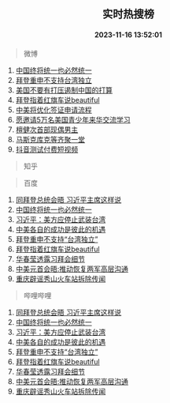 <div align="center"><h2>实时热搜榜</h2><h4>2023-11-16 13:52:01</h4></div>

> 微博  

1. [中国终将统一也必然统一](https://s.weibo.com/weibo?q=%23%E4%B8%AD%E5%9B%BD%E7%BB%88%E5%B0%86%E7%BB%9F%E4%B8%80%E4%B9%9F%E5%BF%85%E7%84%B6%E7%BB%9F%E4%B8%80%23&t=31&band_rank=1&Refer=top)<br />
2. [拜登重申不支持台湾独立](https://s.weibo.com/weibo?q=%23%E6%8B%9C%E7%99%BB%E9%87%8D%E7%94%B3%E4%B8%8D%E6%94%AF%E6%8C%81%E5%8F%B0%E6%B9%BE%E7%8B%AC%E7%AB%8B%23&t=31&band_rank=2&Refer=top)<br />
3. [美国不要有打压遏制中国的打算](https://s.weibo.com/weibo?q=%23%E7%BE%8E%E5%9B%BD%E4%B8%8D%E8%A6%81%E6%9C%89%E6%89%93%E5%8E%8B%E9%81%8F%E5%88%B6%E4%B8%AD%E5%9B%BD%E7%9A%84%E6%89%93%E7%AE%97%23&t=31&band_rank=3&Refer=top)<br />
4. [拜登指着红旗车说beautiful](https://s.weibo.com/weibo?q=%23%E6%8B%9C%E7%99%BB%E6%8C%87%E7%9D%80%E7%BA%A2%E6%97%97%E8%BD%A6%E8%AF%B4beautiful%23&t=31&band_rank=4&Refer=top)<br />
5. [中美将优化签证申请流程](https://s.weibo.com/weibo?q=%23%E4%B8%AD%E7%BE%8E%E5%B0%86%E4%BC%98%E5%8C%96%E7%AD%BE%E8%AF%81%E7%94%B3%E8%AF%B7%E6%B5%81%E7%A8%8B%23&t=31&band_rank=5&Refer=top)<br />
6. [愿邀请5万名美国青少年来华交流学习](https://s.weibo.com/weibo?q=%23%E6%84%BF%E9%82%80%E8%AF%B75%E4%B8%87%E5%90%8D%E7%BE%8E%E5%9B%BD%E9%9D%92%E5%B0%91%E5%B9%B4%E6%9D%A5%E5%8D%8E%E4%BA%A4%E6%B5%81%E5%AD%A6%E4%B9%A0%23&t=31&band_rank=6&Refer=top)<br />
7. [檀健次首部现偶男主](https://s.weibo.com/weibo?q=%23%E6%AA%80%E5%81%A5%E6%AC%A1%E9%A6%96%E9%83%A8%E7%8E%B0%E5%81%B6%E7%94%B7%E4%B8%BB%23&t=31&band_rank=7&Refer=top)<br />
8. [马斯克库克等齐聚一堂](https://s.weibo.com/weibo?q=%23%E9%A9%AC%E6%96%AF%E5%85%8B%E5%BA%93%E5%85%8B%E7%AD%89%E9%BD%90%E8%81%9A%E4%B8%80%E5%A0%82%23&t=31&band_rank=8&Refer=top)<br />
9. [抖音测试付费短视频](https://s.weibo.com/weibo?q=%23%E6%8A%96%E9%9F%B3%E6%B5%8B%E8%AF%95%E4%BB%98%E8%B4%B9%E7%9F%AD%E8%A7%86%E9%A2%91%23&t=31&band_rank=9&Refer=top)<br />

> 知乎  


> 百度  

1. [同拜登总统会晤 习近平主席这样说](https://www.baidu.com/s?wd=%E5%90%8C%E6%8B%9C%E7%99%BB%E6%80%BB%E7%BB%9F%E4%BC%9A%E6%99%A4+%E4%B9%A0%E8%BF%91%E5%B9%B3%E4%B8%BB%E5%B8%AD%E8%BF%99%E6%A0%B7%E8%AF%B4&sa=fyb_news&rsv_dl=fyb_news)<br />
2. [中国终将统一也必然统一](https://www.baidu.com/s?wd=%E4%B8%AD%E5%9B%BD%E7%BB%88%E5%B0%86%E7%BB%9F%E4%B8%80%E4%B9%9F%E5%BF%85%E7%84%B6%E7%BB%9F%E4%B8%80&sa=fyb_news&rsv_dl=fyb_news)<br />
3. [习近平：美方应停止武装台湾](https://www.baidu.com/s?wd=%E4%B9%A0%E8%BF%91%E5%B9%B3%EF%BC%9A%E7%BE%8E%E6%96%B9%E5%BA%94%E5%81%9C%E6%AD%A2%E6%AD%A6%E8%A3%85%E5%8F%B0%E6%B9%BE&sa=fyb_news&rsv_dl=fyb_news)<br />
4. [中美各自的成功是彼此的机遇](https://www.baidu.com/s?wd=%E4%B8%AD%E7%BE%8E%E5%90%84%E8%87%AA%E7%9A%84%E6%88%90%E5%8A%9F%E6%98%AF%E5%BD%BC%E6%AD%A4%E7%9A%84%E6%9C%BA%E9%81%87&sa=fyb_news&rsv_dl=fyb_news)<br />
5. [拜登重申不支持“台湾独立”](https://www.baidu.com/s?wd=%E6%8B%9C%E7%99%BB%E9%87%8D%E7%94%B3%E4%B8%8D%E6%94%AF%E6%8C%81%E2%80%9C%E5%8F%B0%E6%B9%BE%E7%8B%AC%E7%AB%8B%E2%80%9D&sa=fyb_news&rsv_dl=fyb_news)<br />
6. [拜登指着红旗车说beautiful](https://www.baidu.com/s?wd=%E6%8B%9C%E7%99%BB%E6%8C%87%E7%9D%80%E7%BA%A2%E6%97%97%E8%BD%A6%E8%AF%B4beautiful&sa=fyb_news&rsv_dl=fyb_news)<br />
7. [华春莹透露习拜会细节](https://www.baidu.com/s?wd=%E5%8D%8E%E6%98%A5%E8%8E%B9%E9%80%8F%E9%9C%B2%E4%B9%A0%E6%8B%9C%E4%BC%9A%E7%BB%86%E8%8A%82&sa=fyb_news&rsv_dl=fyb_news)<br />
8. [中美元首会晤:推动恢复两军高层沟通](https://www.baidu.com/s?wd=%E4%B8%AD%E7%BE%8E%E5%85%83%E9%A6%96%E4%BC%9A%E6%99%A4%3A%E6%8E%A8%E5%8A%A8%E6%81%A2%E5%A4%8D%E4%B8%A4%E5%86%9B%E9%AB%98%E5%B1%82%E6%B2%9F%E9%80%9A&sa=fyb_news&rsv_dl=fyb_news)<br />
9. [重庆辟谣秀山火车站拆除传闻](https://www.baidu.com/s?wd=%E9%87%8D%E5%BA%86%E8%BE%9F%E8%B0%A3%E7%A7%80%E5%B1%B1%E7%81%AB%E8%BD%A6%E7%AB%99%E6%8B%86%E9%99%A4%E4%BC%A0%E9%97%BB&sa=fyb_news&rsv_dl=fyb_news)<br />

> 哔哩哔哩  

1. [同拜登总统会晤 习近平主席这样说](https://www.baidu.com/s?wd=%E5%90%8C%E6%8B%9C%E7%99%BB%E6%80%BB%E7%BB%9F%E4%BC%9A%E6%99%A4+%E4%B9%A0%E8%BF%91%E5%B9%B3%E4%B8%BB%E5%B8%AD%E8%BF%99%E6%A0%B7%E8%AF%B4&sa=fyb_news&rsv_dl=fyb_news)<br />
2. [中国终将统一也必然统一](https://www.baidu.com/s?wd=%E4%B8%AD%E5%9B%BD%E7%BB%88%E5%B0%86%E7%BB%9F%E4%B8%80%E4%B9%9F%E5%BF%85%E7%84%B6%E7%BB%9F%E4%B8%80&sa=fyb_news&rsv_dl=fyb_news)<br />
3. [习近平：美方应停止武装台湾](https://www.baidu.com/s?wd=%E4%B9%A0%E8%BF%91%E5%B9%B3%EF%BC%9A%E7%BE%8E%E6%96%B9%E5%BA%94%E5%81%9C%E6%AD%A2%E6%AD%A6%E8%A3%85%E5%8F%B0%E6%B9%BE&sa=fyb_news&rsv_dl=fyb_news)<br />
4. [中美各自的成功是彼此的机遇](https://www.baidu.com/s?wd=%E4%B8%AD%E7%BE%8E%E5%90%84%E8%87%AA%E7%9A%84%E6%88%90%E5%8A%9F%E6%98%AF%E5%BD%BC%E6%AD%A4%E7%9A%84%E6%9C%BA%E9%81%87&sa=fyb_news&rsv_dl=fyb_news)<br />
5. [拜登重申不支持“台湾独立”](https://www.baidu.com/s?wd=%E6%8B%9C%E7%99%BB%E9%87%8D%E7%94%B3%E4%B8%8D%E6%94%AF%E6%8C%81%E2%80%9C%E5%8F%B0%E6%B9%BE%E7%8B%AC%E7%AB%8B%E2%80%9D&sa=fyb_news&rsv_dl=fyb_news)<br />
6. [拜登指着红旗车说beautiful](https://www.baidu.com/s?wd=%E6%8B%9C%E7%99%BB%E6%8C%87%E7%9D%80%E7%BA%A2%E6%97%97%E8%BD%A6%E8%AF%B4beautiful&sa=fyb_news&rsv_dl=fyb_news)<br />
7. [华春莹透露习拜会细节](https://www.baidu.com/s?wd=%E5%8D%8E%E6%98%A5%E8%8E%B9%E9%80%8F%E9%9C%B2%E4%B9%A0%E6%8B%9C%E4%BC%9A%E7%BB%86%E8%8A%82&sa=fyb_news&rsv_dl=fyb_news)<br />
8. [中美元首会晤:推动恢复两军高层沟通](https://www.baidu.com/s?wd=%E4%B8%AD%E7%BE%8E%E5%85%83%E9%A6%96%E4%BC%9A%E6%99%A4%3A%E6%8E%A8%E5%8A%A8%E6%81%A2%E5%A4%8D%E4%B8%A4%E5%86%9B%E9%AB%98%E5%B1%82%E6%B2%9F%E9%80%9A&sa=fyb_news&rsv_dl=fyb_news)<br />
9. [重庆辟谣秀山火车站拆除传闻](https://www.baidu.com/s?wd=%E9%87%8D%E5%BA%86%E8%BE%9F%E8%B0%A3%E7%A7%80%E5%B1%B1%E7%81%AB%E8%BD%A6%E7%AB%99%E6%8B%86%E9%99%A4%E4%BC%A0%E9%97%BB&sa=fyb_news&rsv_dl=fyb_news)<br />
